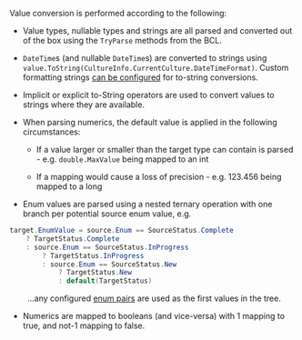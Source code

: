 Value conversion is performed according to the following:

- Value types, nullable types and strings are all parsed and converted out of the box using the `TryParse` methods from the BCL.

- `DateTime`s (and nullable `DateTime`s) are converted to strings using `value.ToString(CultureInfo.CurrentCulture.DateTimeFormat)`. Custom formatting strings [can be configured](To-String-Formatting) for to-string conversions.

- Implicit or explicit to-String operators are used to convert values to strings where they are available.

- When parsing numerics, the default value is applied in the following circumstances:
  - If a value larger or smaller than the target type can contain is parsed - e.g. `double.MaxValue` being mapped to an int

  - If a mapping would cause a loss of precision - e.g. 123.456 being mapped to a long

- Enum values are parsed using a nested ternary operation with one branch per potential source enum value, e.g.

```cs
target.EnumValue = source.Enum == SourceStatus.Complete
    ? TargetStatus.Complete
    : source.Enum == SourceStatus.InProgress
        ? TargetStatus.InProgress
        : source.Enum == SourceStatus.New
            ? TargetStatus.New
            : default(TargetStatus)
```

&nbsp; &nbsp; &nbsp; &nbsp; ...any configured [enum pairs](Enum-Mapping#configuring-enum-pairs) are used as the first values in the tree.

- Numerics are mapped to booleans (and vice-versa) with 1 mapping to true, and not-1 mapping to false.
